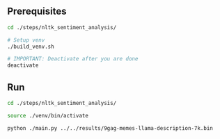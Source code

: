 ## Prerequisites

```sh
cd ./steps/nltk_sentiment_analysis/

# Setup venv
./build_venv.sh

# IMPORTANT: Deactivate after you are done
deactivate
```

## Run

```sh
cd ./steps/nltk_sentiment_analysis/

source ./venv/bin/activate

python ./main.py ../../results/9gag-memes-llama-description-7k.bin
```
